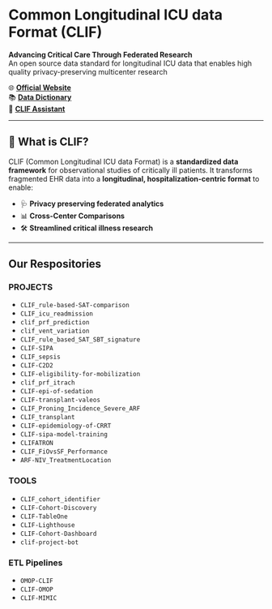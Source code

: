 # Common Longitudinal ICU data Format (CLIF)
**Advancing Critical Care Through Federated Research**  
An open source data standard for longitudinal ICU data that enables high quality privacy-preserving multicenter research 

🌐 [**Official Website**](https://clif-consortium.github.io/website/)  
📚 [**Data Dictionary**](https://clif-icu.com/data-dictionary/)  
🤖 [**CLIF Assistant**](https://chatgpt.com/g/g-h1nk6d3eR-clif-assistant)

---

## 🚀 **What is CLIF?**  
CLIF (Common Longitudinal ICU data Format) is a **standardized data framework** for observational studies of critically ill patients. It transforms fragmented EHR data into a **longitudinal, hospitalization-centric format** to enable:  
- 🩺 **Privacy preserving federated analytics**  
- 📊 **Cross-Center Comparisons**  
- 🛠️ **Streamlined critical illness research**  

---

## **Our Respositories**  

### **PROJECTS**  
* `CLIF_rule-based-SAT-comparison`
* `CLIF_icu_readmission`
* `clif_prf_prediction`
* `clif_vent_variation`
* `CLIF_rule_based_SAT_SBT_signature`
* `CLIF-SIPA`
* `CLIF_sepsis`
* `CLIF-C2D2`
* `CLIF-eligibility-for-mobilization`
* `clif_prf_itrach`
* `CLIF-epi-of-sedation`
* `CLIF-transplant-valeos`
* `CLIF_Proning_Incidence_Severe_ARF`
* `CLIF_transplant`
* `CLIF-epidemiology-of-CRRT`
* `CLIF-sipa-model-training`
* `CLIFATRON`
* `CLIF_FiOvsSF_Performance`
* `ARF-NIV_TreatmentLocation`

### **TOOLS**  
* `CLIF_cohort_identifier`
* `CLIF-Cohort-Discovery`
* `CLIF-TableOne`
* `CLIF-Lighthouse`
* `CLIF-Cohort-Dashboard`
* `clif-project-bot`

### **ETL Pipelines** 
* `OMOP-CLIF`
* `CLIF-OMOP`
* `CLIF-MIMIC`

